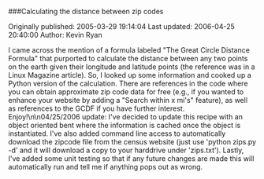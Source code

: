 ###Calculating the distance between zip codes

Originally published: 2005-03-29 19:14:04
Last updated: 2006-04-25 20:40:00
Author: Kevin Ryan

I came across the mention of a formula labeled "The Great Circle Distance Formula" that purported to calculate the distance between any two points on the earth given their longitude and latitude points (the reference was in a Linux Magazine article).  So, I looked up some information and cooked up a Python version of the calculation.  There are references in the code where you can obtain approximate zip code data for free (e.g., if you wanted to enhance your website by adding a "Search within x mi's" feature), as well as references to the GCDF if you have further interest.  Enjoy!\n\n04/25/2006 update: I've decided to update this recipe with an object oriented bent where the information is cached once the object is instantiated.  I've also added command line access to automatically download the zipcode file from the census website (just use 'python zips.py -d' and it will download a copy to your harddrive under 'zips.txt').  Lastly, I've added some unit testing so that if any future changes are made this will automatically run and tell me if anything pops out as wrong.